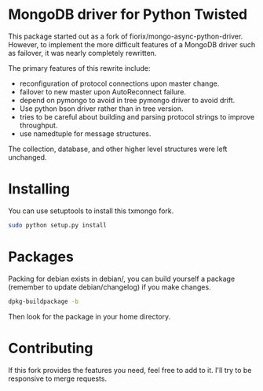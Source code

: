 # MongoDB driver for Python Twisted

This package started out as a fork of fiorix/mongo-async-python-driver.
However, to implement the more difficult features of a MongoDB driver such as
failover, it was nearly completely rewritten.

The primary features of this rewrite include:

 * reconfiguration of protocol connections upon master change.
 * failover to new master upon AutoReconnect failure.
 * depend on pymongo to avoid in tree pymongo driver to avoid drift.
 * Use python bson driver rather than in tree version.
 * tries to be careful about building and parsing protocol strings to improve throughput.
 * use namedtuple for message structures.

The collection, database, and other higher level structures were left unchanged.

# Installing

You can use setuptools to install this txmongo fork.

```sh
sudo python setup.py install
```

# Packages

Packing for debian exists in debian/, you can build yourself a package
(remember to update debian/changelog) if you make changes.

```sh
dpkg-buildpackage -b
```

Then look for the package in your home directory.

# Contributing

If this fork provides the features you need, feel free to add to it. I'll try
to be responsive to merge requests.
